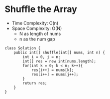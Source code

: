 # Shuffle the Array

- Time Complexity: O(n)
- Space Complexity: O(N)
  - N as length of nums
  - n as the num gap

```
class Solution {
    public int[] shuffle(int[] nums, int n) {
        int i = 0, j = n;
        int[] res = new int[nums.length];
        for(int k = 0; k < n; k++){
            res[i++] = nums[k];
            res[i++] = nums[j++];
        }
        return res;
    }
}
```
